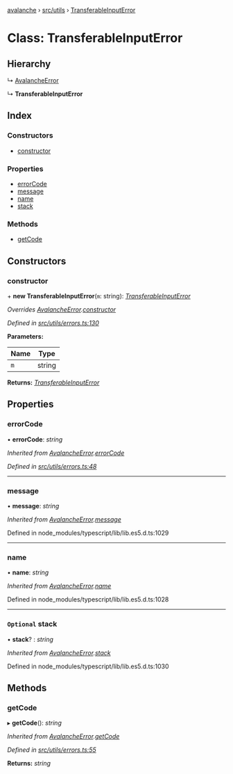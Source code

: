 [avalanche](../README.md) › [src/utils](../modules/src_utils.md) › [TransferableInputError](src_utils.transferableinputerror.md)

# Class: TransferableInputError

## Hierarchy

  ↳ [AvalancheError](src_utils.avalancheerror.md)

  ↳ **TransferableInputError**

## Index

### Constructors

* [constructor](src_utils.transferableinputerror.md#constructor)

### Properties

* [errorCode](src_utils.transferableinputerror.md#errorcode)
* [message](src_utils.transferableinputerror.md#message)
* [name](src_utils.transferableinputerror.md#name)
* [stack](src_utils.transferableinputerror.md#optional-stack)

### Methods

* [getCode](src_utils.transferableinputerror.md#getcode)

## Constructors

###  constructor

\+ **new TransferableInputError**(`m`: string): *[TransferableInputError](src_utils.transferableinputerror.md)*

*Overrides [AvalancheError](src_utils.avalancheerror.md).[constructor](src_utils.avalancheerror.md#constructor)*

*Defined in [src/utils/errors.ts:130](https://github.com/ava-labs/avalanchejs/blob/ca67b81/src/utils/errors.ts#L130)*

**Parameters:**

Name | Type |
------ | ------ |
`m` | string |

**Returns:** *[TransferableInputError](src_utils.transferableinputerror.md)*

## Properties

###  errorCode

• **errorCode**: *string*

*Inherited from [AvalancheError](src_utils.avalancheerror.md).[errorCode](src_utils.avalancheerror.md#errorcode)*

*Defined in [src/utils/errors.ts:48](https://github.com/ava-labs/avalanchejs/blob/ca67b81/src/utils/errors.ts#L48)*

___

###  message

• **message**: *string*

*Inherited from [AvalancheError](src_utils.avalancheerror.md).[message](src_utils.avalancheerror.md#message)*

Defined in node_modules/typescript/lib/lib.es5.d.ts:1029

___

###  name

• **name**: *string*

*Inherited from [AvalancheError](src_utils.avalancheerror.md).[name](src_utils.avalancheerror.md#name)*

Defined in node_modules/typescript/lib/lib.es5.d.ts:1028

___

### `Optional` stack

• **stack**? : *string*

*Inherited from [AvalancheError](src_utils.avalancheerror.md).[stack](src_utils.avalancheerror.md#optional-stack)*

Defined in node_modules/typescript/lib/lib.es5.d.ts:1030

## Methods

###  getCode

▸ **getCode**(): *string*

*Inherited from [AvalancheError](src_utils.avalancheerror.md).[getCode](src_utils.avalancheerror.md#getcode)*

*Defined in [src/utils/errors.ts:55](https://github.com/ava-labs/avalanchejs/blob/ca67b81/src/utils/errors.ts#L55)*

**Returns:** *string*
